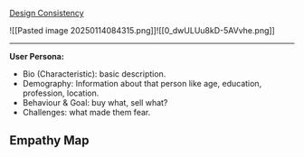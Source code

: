 [Design Consistency](https://www.uxpin.com/studio/blog/guide-design-consistency-best-practices-ui-ux-designers/)

![[Pasted image 20250114084315.png]]![[0_dwULUu8kD-5AVvhe.png]]

---

**User Persona:**
+ Bio (Characteristic): basic description.
+ Demography: Information about that person like age, education, profession, location.
+ Behaviour & Goal: buy what, sell what?
+ Challenges: what made them fear.

## Empathy Map
